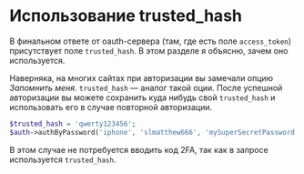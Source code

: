 # Использование trusted_hash
В финальном ответе от oauth-сервера (там, где есть поле `access_token`) присутствует поле `trusted_hash`. В этом разделе я объясню, зачем оно используется.

Наверняка, на многих сайтах при авторизации вы замечали опцию _Запомнить меня_. `trusted_hash` — аналог такой оции. После успешной авторизации вы можете сохранить куда нибудь свой `trusted_hash` и использовать его в случае повторной авторизации.

```php
$trusted_hash = 'qwerty123456';
$auth->authByPassword('iphone', 'slmatthew666', 'mySuperSecretPassword', $trusted_hash); // Можно будет сразу достать access_token
```

В этом случае не потребуется вводить код 2FA, так как в запросе используется `trusted_hash`.